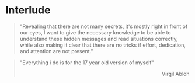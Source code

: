 # Interlude

>"Revealing that there are not many secrets, it's mostly right in front of our eyes, I want to give the necessary knowledge to be able to understand these hidden messages and read situations correctly, while also making it clear that there are no tricks if effort, dedication, and attention are not present."

>"Everything i do is for the 17 year old version of myself"<div style="text-align: right"> Virgil Abloh </div>


